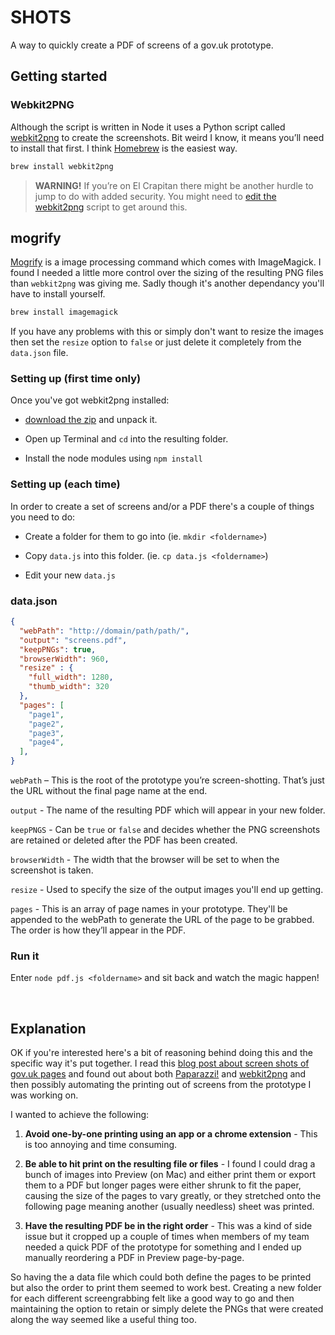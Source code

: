 # SHOTS
A way to quickly create a PDF of screens of a gov.uk prototype.

## Getting started

###  Webkit2PNG
Although the script is written in Node it uses a Python script called [webkit2png](http://www.paulhammond.org/webkit2png/) to create the screenshots. Bit weird I know, it means you’ll need to install that first. I think [Homebrew](http://brew.sh/) is the easiest way.

```bash
brew install webkit2png
```

> **WARNING!** If you’re on El Crapitan there might be another hurdle to jump to do with added security. You might need to [edit the webkit2png](https://github.com/bendalton/webkit2png/commit/9a96ac8977c386a84edb674ca1518e90452cee88) script to get around this.

## mogrify
[Mogrify](http://www.imagemagick.org/script/mogrify.php) is a image processing command which comes with ImageMagick. I found I needed a little more control over the sizing of the resulting PNG files than `webkit2png` was giving me. Sadly though it's another dependancy you'll have to install yourself.

```bash
brew install imagemagick
```

If you have any problems with this or simply don't want to resize the images then set the `resize` option to `false` or just delete it completely from the `data.json` file.

###  Setting up (first time only)

Once you've got webkit2png installed:

* [download the zip](https://github.com/morganesque/shots/archive/master.zip) and unpack it.

* Open up Terminal and `cd` into the resulting folder.

* Install the node modules using `npm install`

###  Setting up (each time)

In order to create a set of screens and/or a PDF there's a couple of things you need to do:

* Create a folder for them to go into (ie. `mkdir <foldername>`)

* Copy `data.js` into this folder. (ie. `cp data.js <foldername>`)

* Edit your new `data.js`

### data.json
```json
{
  "webPath": "http://domain/path/path/",
  "output": "screens.pdf",
  "keepPNGs": true,
  "browserWidth": 960,
  "resize" : {
    "full_width": 1280,
    "thumb_width": 320
  },
  "pages": [
    "page1",
    "page2",
    "page3",
    "page4",
  ],
}
```

`webPath` – This is the root of the prototype you’re screen-shotting. That’s just the URL without the final page name at the end.

`output` - The name of the resulting PDF which will appear in your new folder.

`keepPNGS` - Can be `true` or `false` and decides whether the PNG screenshots are retained or deleted after the PDF has been created.

`browserWidth` - The width that the browser will be set to when the screenshot is taken.

`resize` - Used to specify the size of the output images you'll end up getting.

`pages` - This is an array of page names in your prototype. They'll be appended to the webPath to generate the URL of the page to be grabbed. The order is how they’ll appear in the PDF.

### Run it

Enter `node pdf.js <foldername>` and sit back and watch the magic happen!

&nbsp;
&nbsp;
&nbsp;
&nbsp;

## Explanation

OK if you're interested here's a bit of reasoning behind doing this and the specific way it's put together. I read this [blog post about screen shots of gov.uk pages](https://designnotes.blog.gov.uk/2015/10/15/how-and-why-to-print-all-the-things/) and found out about both [Paparazzi!](https://derailer.org/paparazzi/) and [webkit2png](http://www.paulhammond.org/webkit2png/) and then possibly automating the printing out of screens from the prototype I was working on.

I wanted to achieve the following:

1. **Avoid one-by-one printing using an app or a chrome extension** - This is too annoying and time consuming.

2. **Be able to hit print on the resulting file or files** - I found I could drag a bunch of images into Preview (on Mac) and either print them or export them to a PDF but longer pages were either shrunk to fit the paper, causing the size of the pages to vary greatly, or they stretched onto the following page meaning another (usually needless) sheet was printed.

3. **Have the resulting PDF be in the right order** - This was a kind of side issue but it cropped up a couple of times when members of my team needed a quick PDF of the prototype for something and I ended up manually reordering a PDF in Preview page-by-page.

So having the a data file which could both define the pages to be printed but also the order to print them seemed to work best. Creating a new folder for each different screengrabbing felt like a good way to go and then maintaining the option to retain or simply delete the PNGs that were created along the way seemed like a useful thing too.
